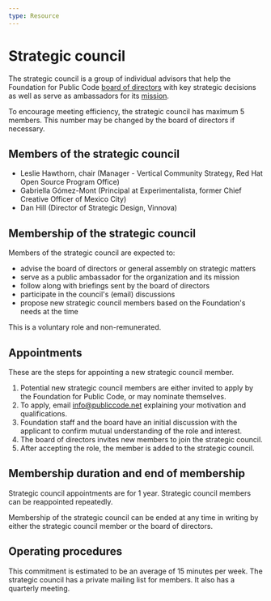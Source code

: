 ```yaml
---
type: Resource
---
```


# Strategic council

The strategic council is a group of individual advisors that help the Foundation for Public Code [board of directors](../organization/governance-model.md#board-of-directors) with key strategic decisions as well as serve as ambassadors for its [mission](mission.md).

To encourage meeting efficiency, the strategic council has maximum 5 members. This number may be changed by the board of directors if necessary.

## Members of the strategic council

* Leslie Hawthorn, chair (Manager - Vertical Community Strategy, Red Hat Open Source Program Office)
* Gabriella Gómez-Mont (Principal at Experimentalista, former Chief Creative Officer of Mexico City)
* Dan Hill (Director of Strategic Design, Vinnova)

## Membership of the strategic council

Members of the strategic council are expected to:

* advise the board of directors or general assembly on strategic matters
* serve as a public ambassador for the organization and its mission
* follow along with briefings sent by the board of directors
* participate in the council's (email) discussions
* propose new strategic council members based on the Foundation's needs at the time

This is a voluntary role and non-remunerated.

## Appointments

These are the steps for appointing a new strategic council member.

1. Potential new strategic council members are either invited to apply by the Foundation for Public Code, or may nominate themselves.
2. To apply, email <info@publiccode.net> explaining your motivation and qualifications.
3. Foundation staff and the board have an initial discussion with the applicant to confirm mutual understanding of the role and interest.
4. The board of directors invites new members to join the strategic council.
5. After accepting the role, the member is added to the strategic council.

## Membership duration and end of membership

Strategic council appointments are for 1 year. Strategic council members can be reappointed repeatedly.

Membership of the strategic council can be ended at any time in writing by either the strategic council member or the board of directors.

## Operating procedures

This commitment is estimated to be an average of 15 minutes per week.
The strategic council has a private mailing list for members.
It also has a quarterly meeting.
